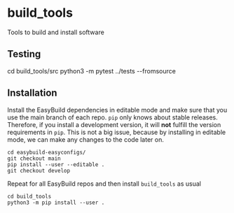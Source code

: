 # build_tools

Tools to build and install software

## Testing

cd build_tools/src
python3 -m pytest ../tests --fromsource

## Installation

Install the EasyBuild dependencies in editable mode and make sure that you use the main branch of each repo. `pip` only knows about stable releases. Therefore, if you install a development version, it will **not** fulfill the version requirements in `pip`. This is not a big issue, because by installing in editable mode, we can make any changes to the code later on.

```
cd easybuild-easyconfigs/
git checkout main
pip install --user --editable .
git checkout develop
```

Repeat for all EasyBuild repos and then install `build_tools` as usual

```
cd build_tools
python3 -m pip install --user .
```
